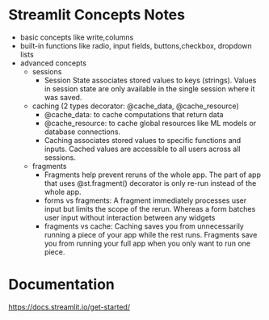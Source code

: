 # Streamlit Concepts Notes 
- basic concepts like write,columns
- built-in functions like radio, input fields, buttons,checkbox, dropdown lists
- advanced concepts
    - sessions
        - Session State associates stored values to keys (strings). Values in session state are only available in the single session where it was saved.
    - caching (2 types decorator: @cache_data, @cache_resource)
        - @cache_data: to cache computations that return data
        - @cache_resource: to cache global resources like ML models or database connections.
        - Caching associates stored values to specific functions and inputs. Cached values are accessible to all users across all sessions.
    - fragments
        - Fragments help prevent reruns of the whole app. The part of app that uses 
        @st.fragment() decorator is only re-run instead of the whole app.  
        - forms vs fragments: A fragment immediately processes user input but limits the scope of the rerun. Whereas a form batches user input without interaction between any widgets  
        - fragments vs cache: Caching saves you from unnecessarily running a piece of your app while the rest runs. Fragments save you from running your full app when you only want to run one piece.  
        
# Documentation
https://docs.streamlit.io/get-started/
